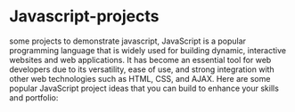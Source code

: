 # Javascript-projects
 some projects to demonstrate javascript, 
 JavaScript is a popular programming language that is widely used for building dynamic, 
 interactive websites and web applications. 
 It has become an essential tool for web developers due to its versatility,
 ease of use, and strong integration with other web technologies such as HTML, CSS, and AJAX.
Here are some popular JavaScript project ideas that you can build to enhance your skills and portfolio: